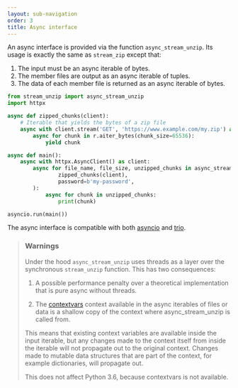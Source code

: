 ```yaml
---
layout: sub-navigation
order: 3
title: Async interface
---
```



An async interface is provided via the function `async_stream_unzip`. Its usage is exactly the same as `stream_zip` except that:

1. The input must be an async iterable of bytes.
2. The member files are output as an async iterable of tuples.
3. The data of each member file is returned as an async iterable of bytes.

```python
from stream_unzip import async_stream_unzip
import httpx

async def zipped_chunks(client):
    # Iterable that yields the bytes of a zip file
    async with client.stream('GET', 'https://www.example.com/my.zip') as r:
        async for chunk in r.aiter_bytes(chunk_size=65536):
            yield chunk

async def main():
    async with httpx.AsyncClient() as client:
        async for file_name, file_size, unzipped_chunks in async_stream_unzip(
                zipped_chunks(client),
                password=b'my-password',
        ):
            async for chunk in unzipped_chunks:
                print(chunk)

asyncio.run(main())
```

The async interface is compatible with both [asyncio](https://docs.python.org/3/library/asyncio.html) and [trio](https://github.com/python-trio/trio).

> ### Warnings
>
> Under the hood `async_stream_unzip` uses threads as a layer over the synchronous `stream_unzip` function. This has two consequences:
>
> 1. A possible performance penalty over a theoretical implementation that is pure async without threads.
>
> 2. The [contextvars](https://docs.python.org/3/library/contextvars.html) context available in the async iterables of files or data is a shallow copy of the context where async_stream_unzip is called from.
>
>   This means that existing context variables are available inside the input iterable, but any changes made to the context itself from inside the iterable will not propagate out to the original context. Changes made to mutable data structures that are part of the context, for example dictionaries, will propagate out.
>
>   This does not affect Python 3.6, because contextvars is not available.
